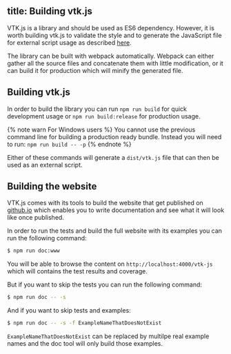 title: Building vtk.js
---

VTK.js is a library and should be used as ES6 dependency. However, it is worth building vtk.js to validate the style and to generate the JavaScript file for external script usage as described [here](intro_vtk_as_external_script.html).

The library can be built with webpack automatically. Webpack can either gather all the source files and concatenate them with little modification, or it can build it for production which will minify the generated file.

## Building vtk.js

In order to build the library you can run `npm run build` for quick development usage or `npm run build:release` for production usage.

{% note warn For Windows users %}
You cannot use the previous command line for building a production ready bundle.
Instead you will need to run: `npm run build -- -p`
{% endnote %}

Either of these commands will generate a `dist/vtk.js` file that can then be used as an external script.

## Building the website

VTK.js comes with its tools to build the website that get published on [github.io](https://kitware.github.io/vtk-js/) which enables you to write documentation and see what it will look like once published.

In order to run the tests and build the full website with its examples you can run the following command:

```sh
$ npm run doc:www
```

You will be able to browse the content on `http://localhost:4000/vtk-js` which will contains the test results and coverage.

But if you want to skip the tests you can run the following command:

```sh
$ npm run doc -- -s
```

And if you want to skip tests and examples:

```sh
$ npm run doc -- -s -f ExampleNameThatDoesNotExist
```

`ExampleNameThatDoesNotExist` can be replaced by multilpe real example names and the doc tool will only build those examples.
